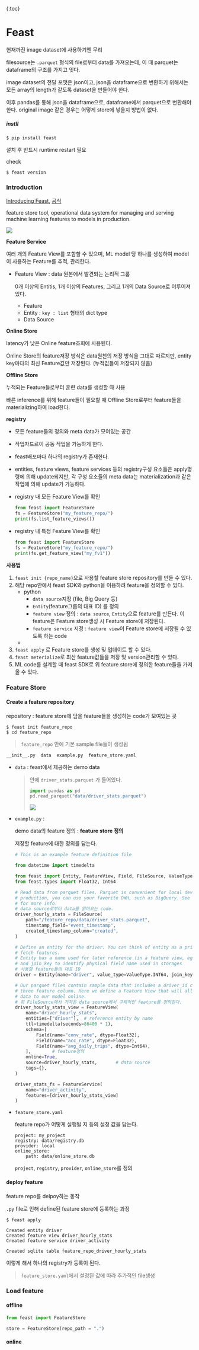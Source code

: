 {:toc}



# Feast

현재까진 image dataset에 사용하기엔 무리

filesource는 `.parquet` 형식의 file로부터 data를 가져오는데, 이 때 parquet는 dataframe의 구조를 가지고 잇다.

image dataset의 전달 포맷은 json이고, json을 dataframe으로 변환하기 위해서는 모든 array의 length가 같도록 dataset을 만들어야 한다. 

이후 pandas를 통해 json을 dataframe으로, dataframe에서 parquet으로 변환해야 한다. original image 같은 경우는 어떻게 store에 넣을지 방법이 없다.





##### instll

```
$ pip install feast
```

설치 후 반드시 runtime restart 필요

check

```
$ feast version
```







### Introduction

[Introducing Feast](https://cloud.google.com/blog/products/ai-machine-learning/introducing-feast-an-open-source-feature-store-for-machine-learning), [공식](https://feast.dev/)

feature store tool, operational data system for managing and serving machine learning features to models in production.



![](https://1650793599-files.gitbook.io/~/files/v0/b/gitbook-x-prod.appspot.com/o/spaces%2F63geyz0MgpJmggxj7jnT%2Fuploads%2Fgit-blob-af58d3cf3809fcc5e69119de273668f715f27538%2Fimage%20(7).png?alt=media)



**Feature Service**

여러 개의 Feature View를 포함할 수 있으며, ML model 당 하나를 생성하여 model이 사용하는 Feature를 추적, 관리한다.

- Feature View : data 원본에서 발견되는 논리적 그룹

  0개 이상의 Entitis, 1개 이상의 Features, 그리고 1개의 Data Source로 이루어져 있다.

  - Feature
  - Entity : `key : list` 형태의 dict type
  - Data Source



**Online Store**

latency가 낮은 Online feature조회에 사용된다.

Online Store의 feature저장 방식은 data원천의 저장 방식을 그대로 따르지만, entity key마다의 최신 Feature값만 저장된다. (누적값들이 저장되지 않음)



**Offline Store**

누적되는 Feature들로부터 훈련 data를 생성할 때 사용

빠른 inference를 위해 feature들이 필요할 때 Offline Store로부터 feature들을 materializing하여 load한다.



**registry**

- 모든 feature들의 정의와 meta data가 모여있는 공간
- 작업자드르이 공동 작업을 가능하게 한다.
- feast배포마다 하나의 registry가 존재한다.

- entities, feature views, feature services 등의 registry구성 요소들은 apply명령에 의해 update되지만, 각 구성 요소들의 meta data는 materialization과 같은 작업에 의해 update가 가능하다.

- registry 내 모든 Feature View를 확인

  ```python
  from feast import FeatureStore
  fs = FeatureStore("my_feature_repo/")
  print(fs.list_feature_views())
  ```

- registry 내 특정 Feature View를 확인

  ```python
  from feast import FeatureStore
  fs = FeatureStore("my_feature_repo/")
  print(fs.get_feature_view("my_fv1"))
  ```



**사용법**

1. `feast init {repo_name}`으로 사용할 feature store repository를 만들 수 있다.
2. 해당 repo안에서 feast SDK와 python을 이용하려 feature을 정의할 수 있다.
   - python
     - `data source`지정 (file, Big Query 등)
     - `Entity`(feature그룹의 대표 ID) 를 정의
     - `feature view` 정의 : `data source`, `Entity`으로 feature를 만든다. 이 feature은 Feature store생성 시 Feature store에 저장된다.
     - `feature service` 지정 :  `feature view`이 Feature store에 저장될 수 있도록 하는 code
   - 
3. `feast apply` 로 Feature store를 생성 및 업데이트 할 수 있다.
4. `feast meterialize`로 최산 feature값들을 저장 및 version관리할 수 있다.
5. ML code를 설계할 때 feast SDK로 위 feature store에 정의한 feature들을 가져올 수 있다.





### Feature Store

#### **Create a feature repository**

repository : feature store에 담을 feature들을 생성하는 code가 모여있는 곳

```
$ feast init feature_repo
$ cd feature_repo
```

> `feature_repo` 안에 기본 sample file들이 생성됨

```
__init__.py  data  example.py  feature_store.yaml
```

- `data` : feast에서 제공하는 demo data

  > 안에 `driver_stats.parquet` 가 들어있다.
  >
  > ```python
  > import pandas as pd
  > pd.read_parquet("data/driver_stats.parquet")
  > ```
  >
  > ![](https://1650793599-files.gitbook.io/~/files/v0/b/gitbook-x-prod.appspot.com/o/spaces%2F63geyz0MgpJmggxj7jnT%2Fuploads%2Fgit-blob-b2961c773e43f78f59e993ebde00b25a3ff7aca7%2Fscreen-shot-2021-08-23-at-2.35.18-pm.png?alt=media)

- `example.py` : 

  demo data의 feature 정의 : **feature store 정의**

  저장할 feature에 대한 정의를 담는다.

  ```python
  # This is an example feature definition file
  
  from datetime import timedelta
  
  from feast import Entity, FeatureView, Field, FileSource, ValueType
  from feast.types import Float32, Int64
  
  # Read data from parquet files. Parquet is convenient for local development mode. For
  # production, you can use your favorite DWH, such as BigQuery. See Feast documentation
  # for more info.
  # data source로부터 data를 읽어오는 code. 
  driver_hourly_stats = FileSource(
      path="/feature_repo/data/driver_stats.parquet",
      timestamp_field="event_timestamp",
      created_timestamp_column="created",
  )
  
  # Define an entity for the driver. You can think of entity as a primary key used to
  # fetch features.
  # Entity has a name used for later reference (in a feature view, eg)
  # and join_key to identify physical field name used in storages
  # 사용할 feature들의 대표 ID
  driver = Entity(name="driver", value_type=ValueType.INT64, join_keys=["driver_id"], description="driver id",)
  
  # Our parquet files contain sample data that includes a driver_id column, timestamps and
  # three feature column. Here we define a Feature View that will allow us to serve this
  # data to our model online.
  # 위 FileSource에서 가져온 data source에서 구체적인 feature를 정의한다.
  driver_hourly_stats_view = FeatureView(
      name="driver_hourly_stats",
      entities=["driver"],  # reference entity by name
      ttl=timedelta(seconds=86400 * 1),
      schema=[
          Field(name="conv_rate", dtype=Float32),
          Field(name="acc_rate", dtype=Float32),
          Field(name="avg_daily_trips", dtype=Int64),
      ],		# feature정의
      online=True,
      source=driver_hourly_stats,		# data source
      tags={},
  )
  
  driver_stats_fs = FeatureService(
      name="driver_activity",
      features=[driver_hourly_stats_view]
  )
  ```

- `feature_store.yaml`

  feature repo가 어떻게 실행될 지 등의 설정 값을 담는다.
  
  ```
  project: my_project
  registry: data/registry.db
  provider: local
  online_store:
      path: data/online_store.db
  ```
  
  `project`, `registry`, `provider`, `online_store`를 정의





#### deploy feature

feature repo를 delpoy하는 동작

`.py` file로 인해 define된 feature store에 등록하는 과정

```
$ feast apply
```

```
Created entity driver
Created feature view driver_hourly_stats
Created feature service driver_activity

Created sqlite table feature_repo_driver_hourly_stats
```

이렇게 해서 하나의 registry가 등록이 된다.

> `feature_store.yaml`에서 설정된 값에 따라 추가적인 file생성



### Load feature

#### offline

```python
from feast import FeatureStore

store = FeatureStore(repo_path = ".")
```



#### online